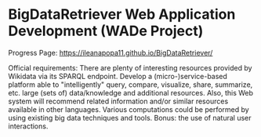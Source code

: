 # BigDataRetriever Web Application Development (WADe Project)
Progress Page: https://ileanapopa11.github.io/BigDataRetriever/

Official requirements:
There are plenty of interesting resources provided by Wikidata via its SPARQL endpoint. Develop a (micro-)service-based platform able to "intelligently" query, compare, visualize, share, summarize, etc. large (sets of) data/knowledge and additional resources. Also, this Web system will recommend related information and/or similar resources available in other languages. Various computations could be performed by using existing big data techniques and tools. Bonus: the use of natural user interactions.
